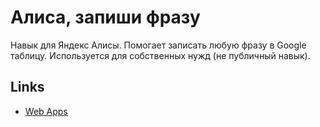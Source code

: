 # Алиса, запиши фразу

Навык для Яндекс Алисы. Помогает записать любую фразу в Google таблицу. Используется для собственных нужд (не публичный навык).

## Links

- [Web Apps](https://developers.google.com/apps-script/guides/web)
